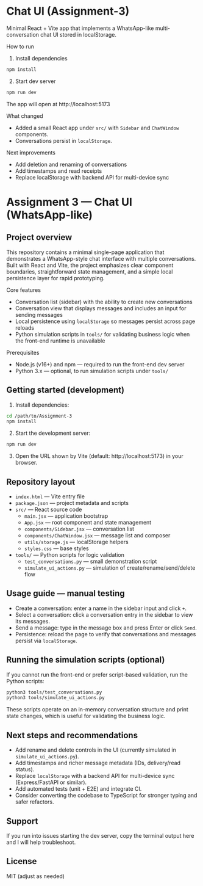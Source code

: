 # Chat UI (Assignment-3)

Minimal React + Vite app that implements a WhatsApp-like multi-conversation chat UI stored in localStorage.

How to run

1. Install dependencies

```bash
npm install
```

2. Start dev server

```bash
npm run dev
```

The app will open at http://localhost:5173

What changed

- Added a small React app under `src/` with `Sidebar` and `ChatWindow` components.
- Conversations persist in `localStorage`.

Next improvements

- Add deletion and renaming of conversations
- Add timestamps and read receipts
- Replace localStorage with backend API for multi-device sync

# Assignment 3 — Chat UI (WhatsApp-like)

Project overview
----------------
This repository contains a minimal single-page application that demonstrates a WhatsApp-style chat interface with multiple conversations. Built with React and Vite, the project emphasizes clear component boundaries, straightforward state management, and a simple local persistence layer for rapid prototyping.

Core features
- Conversation list (sidebar) with the ability to create new conversations
- Conversation view that displays messages and includes an input for sending messages
- Local persistence using `localStorage` so messages persist across page reloads
- Python simulation scripts in `tools/` for validating business logic when the front-end runtime is unavailable

Prerequisites
- Node.js (v16+) and npm — required to run the front-end dev server
- Python 3.x — optional, to run simulation scripts under `tools/`

Getting started (development)
-----------------------------
1. Install dependencies:

```bash
cd /path/to/Assignment-3
npm install
```

2. Start the development server:

```bash
npm run dev
```

3. Open the URL shown by Vite (default: http://localhost:5173) in your browser.

Repository layout
-----------------
- `index.html` — Vite entry file
- `package.json` — project metadata and scripts
- `src/` — React source code
	- `main.jsx` — application bootstrap
	- `App.jsx` — root component and state management
	- `components/Sidebar.jsx` — conversation list
	- `components/ChatWindow.jsx` — message list and composer
	- `utils/storage.js` — localStorage helpers
	- `styles.css` — base styles
- `tools/` — Python scripts for logic validation
	- `test_conversations.py` — small demonstration script
	- `simulate_ui_actions.py` — simulation of create/rename/send/delete flow

Usage guide — manual testing
---------------------------
- Create a conversation: enter a name in the sidebar input and click `+`.
- Select a conversation: click a conversation entry in the sidebar to view its messages.
- Send a message: type in the message box and press Enter or click `Send`.
- Persistence: reload the page to verify that conversations and messages persist via `localStorage`.

Running the simulation scripts (optional)
---------------------------------------
If you cannot run the front-end or prefer script-based validation, run the Python scripts:

```bash
python3 tools/test_conversations.py
python3 tools/simulate_ui_actions.py
```

These scripts operate on an in-memory conversation structure and print state changes, which is useful for validating the business logic.

Next steps and recommendations
------------------------------
- Add rename and delete controls in the UI (currently simulated in `simulate_ui_actions.py`).
- Add timestamps and richer message metadata (IDs, delivery/read status).
- Replace `localStorage` with a backend API for multi-device sync (Express/FastAPI or similar).
- Add automated tests (unit + E2E) and integrate CI.
- Consider converting the codebase to TypeScript for stronger typing and safer refactors.

Support
-------
If you run into issues starting the dev server, copy the terminal output here and I will help troubleshoot.

License
-------
MIT (adjust as needed)
